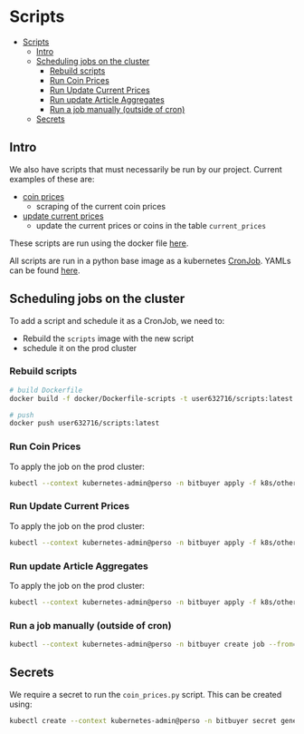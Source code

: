 # Scripts

- [Scripts](#scripts)
  - [Intro](#intro)
  - [Scheduling jobs on the cluster](#scheduling-jobs-on-the-cluster)
    - [Rebuild scripts](#rebuild-scripts)
    - [Run Coin Prices](#run-coin-prices)
    - [Run Update Current Prices](#run-update-current-prices)
    - [Run update Article Aggregates](#run-update-article-aggregates)
    - [Run a job manually (outside of cron)](#run-a-job-manually-outside-of-cron)
  - [Secrets](#secrets)

## Intro

We also have scripts that must necessarily be run by our project.  Current examples of these are:

- [coin prices](../scripts/coin_prices.py)
  - scraping of the current coin prices
- [update current prices](../scripts/update_current_prices.py)
  - update the current prices or coins in the table `current_prices`

These scripts are run using the docker file [here](../docker/Dockerfile-scripts).

All scripts are run in a python base image as a kubernetes [CronJob](https://kubernetes.io/docs/concepts/workloads/controllers/cron-jobs/).  YAMLs can be found [here](../k8s/other/cronjobs/coin_prices.yml).

## Scheduling jobs on the cluster

To add a script and schedule it as a CronJob, we need to:

- Rebuild the `scripts` image with the new script
- schedule it on the prod cluster

### Rebuild scripts

```bash
# build Dockerfile
docker build -f docker/Dockerfile-scripts -t user632716/scripts:latest .

# push
docker push user632716/scripts:latest
```

### Run Coin Prices

To apply the job on the prod cluster:

```bash
kubectl --context kubernetes-admin@perso -n bitbuyer apply -f k8s/other/cronjobs/coin_prices.yml
```

### Run Update Current Prices

To apply the job on the prod cluster:

```bash
kubectl --context kubernetes-admin@perso -n bitbuyer apply -f k8s/other/cronjobs/update_current_prices.yml
```

### Run update Article Aggregates

To apply the job on the prod cluster:

```bash
kubectl --context kubernetes-admin@perso -n bitbuyer apply -f k8s/other/cronjobs/article_aggregates.yml
```

### Run a job manually (outside of cron)

```bash
kubectl --context kubernetes-admin@perso -n bitbuyer create job --from=cronjob/article-aggregates article-aggregates
```

## Secrets

We require a secret to run the `coin_prices.py` script.  This can be created using:

```bash
kubectl create --context kubernetes-admin@perso -n bitbuyer secret generic coin-api-key --from-literal=COIN_API_KEY=???
```

